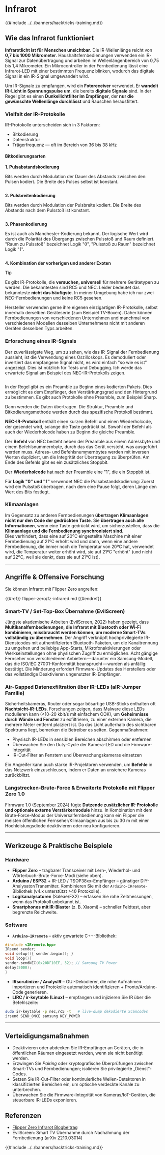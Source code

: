 # Infrarot

{{#include ../../banners/hacktricks-training.md}}

## Wie das Infrarot funktioniert <a href="#how-the-infrared-port-works" id="how-the-infrared-port-works"></a>

**Infrarotlicht ist für Menschen unsichtbar**. Die IR-Wellenlänge reicht von **0,7 bis 1000 Mikrometer**. Haushaltsfernbedienungen verwenden ein IR-Signal zur Datenübertragung und arbeiten im Wellenlängenbereich von 0,75 bis 1,4 Mikrometer. Ein Mikrocontroller in der Fernbedienung lässt eine Infrarot-LED mit einer bestimmten Frequenz blinken, wodurch das digitale Signal in ein IR-Signal umgewandelt wird.

Um IR-Signale zu empfangen, wird ein **Fotoreceiver** verwendet. Er **wandelt IR-Licht in Spannungspulse um**, die bereits **digitale Signale** sind. In der Regel gibt es einen **Dunkellichtfilter im Empfänger**, der **nur die gewünschte Wellenlänge durchlässt** und Rauschen herausfiltert.

### Vielfalt der IR-Protokolle <a href="#variety-of-ir-protocols" id="variety-of-ir-protocols"></a>

IR-Protokolle unterscheiden sich in 3 Faktoren:

- Bitkodierung
- Datenstruktur
- Trägerfrequenz — oft im Bereich von 36 bis 38 kHz

#### Bitkodierungsarten <a href="#bit-encoding-ways" id="bit-encoding-ways"></a>

**1. Pulsabstandskodierung**

Bits werden durch Modulation der Dauer des Abstands zwischen den Pulsen kodiert. Die Breite des Pulses selbst ist konstant.

<figure><img src="../../images/image (295).png" alt=""><figcaption></figcaption></figure>

**2. Pulsbreitenkodierung**

Bits werden durch Modulation der Pulsbreite kodiert. Die Breite des Abstands nach dem Pulsstoß ist konstant.

<figure><img src="../../images/image (282).png" alt=""><figcaption></figcaption></figure>

**3. Phasenkodierung**

Es ist auch als Manchester-Kodierung bekannt. Der logische Wert wird durch die Polarität des Übergangs zwischen Pulsstoß und Raum definiert. "Raum zu Pulsstoß" bezeichnet Logik "0", "Pulsstoß zu Raum" bezeichnet Logik "1".

<figure><img src="../../images/image (634).png" alt=""><figcaption></figcaption></figure>

**4. Kombination der vorherigen und anderer Exoten**

> [!TIP]
> Es gibt IR-Protokolle, die **versuchen, universell** für mehrere Gerätetypen zu werden. Die bekanntesten sind RC5 und NEC. Leider bedeutet das bekannteste **nicht das häufigste**. In meiner Umgebung habe ich nur zwei NEC-Fernbedienungen und keine RC5 gesehen.
>
> Hersteller verwenden gerne ihre eigenen einzigartigen IR-Protokolle, selbst innerhalb derselben Geräteserie (zum Beispiel TV-Boxen). Daher können Fernbedienungen von verschiedenen Unternehmen und manchmal von verschiedenen Modellen desselben Unternehmens nicht mit anderen Geräten desselben Typs arbeiten.

### Erforschung eines IR-Signals

Der zuverlässigste Weg, um zu sehen, wie das IR-Signal der Fernbedienung aussieht, ist die Verwendung eines Oszilloskops. Es demoduliert oder invertiert das empfangene Signal nicht, es wird einfach "so wie es ist" angezeigt. Dies ist nützlich für Tests und Debugging. Ich werde das erwartete Signal am Beispiel des NEC-IR-Protokolls zeigen.

<figure><img src="../../images/image (235).png" alt=""><figcaption></figcaption></figure>

In der Regel gibt es ein Preamble zu Beginn eines kodierten Pakets. Dies ermöglicht es dem Empfänger, den Verstärkungsgrad und den Hintergrund zu bestimmen. Es gibt auch Protokolle ohne Preamble, zum Beispiel Sharp.

Dann werden die Daten übertragen. Die Struktur, Preamble und Bitkodierungsmethode werden durch das spezifische Protokoll bestimmt.

**NEC-IR-Protokoll** enthält einen kurzen Befehl und einen Wiederholcode, der gesendet wird, solange die Taste gedrückt ist. Sowohl der Befehl als auch der Wiederholcode haben zu Beginn die gleiche Preamble.

Der **Befehl** von NEC besteht neben der Preamble aus einem Adressbyte und einem Befehlsnummernbyte, durch das das Gerät versteht, was ausgeführt werden muss. Adress- und Befehlsnummernbytes werden mit inversen Werten dupliziert, um die Integrität der Übertragung zu überprüfen. Am Ende des Befehls gibt es ein zusätzliches Stoppbit.

Der **Wiederholcode** hat nach der Preamble eine "1", die ein Stoppbit ist.

Für **Logik "0" und "1"** verwendet NEC die Pulsabstandskodierung: Zuerst wird ein Pulsstoß übertragen, nach dem eine Pause folgt, deren Länge den Wert des Bits festlegt.

### Klimaanlagen

Im Gegensatz zu anderen Fernbedienungen **übertragen Klimaanlagen nicht nur den Code der gedrückten Taste**. Sie **übertragen auch alle Informationen**, wenn eine Taste gedrückt wird, um sicherzustellen, dass die **Klimaanlage und die Fernbedienung synchronisiert sind**.\
Dies verhindert, dass eine auf 20ºC eingestellte Maschine mit einer Fernbedienung auf 21ºC erhöht wird und dann, wenn eine andere Fernbedienung, die immer noch die Temperatur von 20ºC hat, verwendet wird, die Temperatur weiter erhöht wird, sie auf 21ºC "erhöht" (und nicht auf 22ºC, weil sie denkt, dass sie auf 21ºC ist).

---

## Angriffe & Offensive Forschung <a href="#attacks" id="attacks"></a>

Sie können Infrarot mit Flipper Zero angreifen:

{{#ref}}
flipper-zero/fz-infrared.md
{{#endref}}

### Smart-TV / Set-Top-Box Übernahme (EvilScreen)

Jüngste akademische Arbeiten (EvilScreen, 2022) haben gezeigt, dass **Multikanalfernbedienungen, die Infrarot mit Bluetooth oder Wi-Fi kombinieren, missbraucht werden können, um moderne Smart-TVs vollständig zu übernehmen**. Der Angriff verknüpft hochprivilegierte IR-Dienstcodes mit authentifizierten Bluetooth-Paketen, um die Kanaltrennung zu umgehen und beliebige App-Starts, Mikrofonaktivierungen oder Werkseinstellungen ohne physischen Zugriff zu ermöglichen. Acht gängige Fernseher von verschiedenen Anbietern — darunter ein Samsung-Modell, das die ISO/IEC 27001-Konformität beansprucht — wurden als anfällig bestätigt. Die Minderung erfordert Firmware-Updates des Herstellers oder das vollständige Deaktivieren ungenutzter IR-Empfänger.

### Air-Gapped Datenexfiltration über IR-LEDs (aIR-Jumper Familie)

Sicherheitskameras, Router oder sogar bösartige USB-Sticks enthalten oft **Nachtsicht-IR-LEDs**. Forschungen zeigen, dass Malware diese LEDs modulieren kann (<10–20 kbit/s mit einfachem OOK), um **Geheimnisse durch Wände und Fenster** zu exfiltrieren, zu einer externen Kamera, die mehrere Meter entfernt platziert ist. Da das Licht außerhalb des sichtbaren Spektrums liegt, bemerken die Betreiber es selten. Gegenmaßnahmen:

* Physisch IR-LEDs in sensiblen Bereichen abschirmen oder entfernen
* Überwachen Sie den Duty-Cycle der Kamera-LED und die Firmware-Integrität
* IR-Cut-Filter an Fenstern und Überwachungskameras einsetzen

Ein Angreifer kann auch starke IR-Projektoren verwenden, um **Befehle** in das Netzwerk einzuschleusen, indem er Daten an unsichere Kameras zurückblitzt.

### Langstrecken-Brute-Force & Erweiterte Protokolle mit Flipper Zero 1.0

Firmware 1.0 (September 2024) fügte **Dutzende zusätzlicher IR-Protokolle und optionale externe Verstärkermodule** hinzu. In Kombination mit dem Brute-Force-Modus der Universalfernbedienung kann ein Flipper die meisten öffentlichen Fernseher/Klimaanlagen aus bis zu 30 m mit einer Hochleistungsdiode deaktivieren oder neu konfigurieren.

---

## Werkzeuge & Praktische Beispiele <a href="#tooling" id="tooling"></a>

### Hardware

* **Flipper Zero** – tragbarer Transceiver mit Lern-, Wiederhol- und Wörterbuch-Brute-Force-Modi (siehe oben).
* **Arduino / ESP32** + IR-LED / TSOP38xx-Empfänger – günstiger DIY-Analysator/Transmitter. Kombinieren Sie mit der `Arduino-IRremote`-Bibliothek (v4.x unterstützt >40 Protokolle).
* **Logikanalysatoren** (Saleae/FX2) – erfassen Sie rohe Zeitmessungen, wenn das Protokoll unbekannt ist.
* **Smartphones mit IR-Blaster** (z. B. Xiaomi) – schneller Feldtest, aber begrenzte Reichweite.

### Software

* **`Arduino-IRremote`** – aktiv gewartete C++-Bibliothek:
```cpp
#include <IRremote.hpp>
IRsend sender;
void setup(){ sender.begin(); }
void loop(){
sender.sendNEC(0x20DF10EF, 32); // Samsung TV Power
delay(5000);
}
```
* **IRscrutinizer / AnalysIR** – GUI-Dekodierer, die rohe Aufnahmen importieren und Protokolle automatisch identifizieren + Pronto/Arduino-Code generieren.
* **LIRC / ir-keytable (Linux)** – empfangen und injizieren Sie IR über die Befehlszeile:
```bash
sudo ir-keytable -p nec,rc5 -t   # live-dump dekodierte Scancodes
irsend SEND_ONCE samsung KEY_POWER
```

---

## Verteidigungsmaßnahmen <a href="#defense" id="defense"></a>

* Deaktivieren oder abdecken Sie IR-Empfänger an Geräten, die in öffentlichen Räumen eingesetzt werden, wenn sie nicht benötigt werden.
* Erzwingen Sie *Pairing* oder kryptografische Überprüfungen zwischen Smart-TVs und Fernbedienungen; isolieren Sie privilegierte „Dienst“-Codes.
* Setzen Sie IR-Cut-Filter oder kontinuierliche Wellen-Detektoren in klassifizierten Bereichen ein, um optische verdeckte Kanäle zu unterbrechen.
* Überwachen Sie die Firmware-Integrität von Kameras/IoT-Geräten, die steuerbare IR-LEDs exponieren.

## Referenzen

- [Flipper Zero Infrarot Blogbeitrag](https://blog.flipperzero.one/infrared/)
- EvilScreen: Smart TV Übernahme durch Nachahmung der Fernbedienung (arXiv 2210.03014)

{{#include ../../banners/hacktricks-training.md}}
